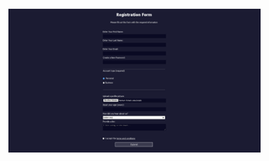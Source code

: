 ![Registration Form](/4_Learn_HTML_Forms_by_building_a_Registration_Form/images/registration_form.png)